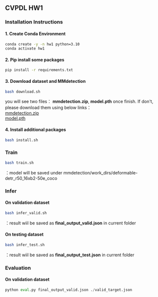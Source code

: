 ## CVPDL HW1
### Installation Instructions

#### 1. Create Conda Environment
```bash
conda create -y -n hw1 python=3.10
conda activate hw1
```
#### 2. Pip install some packages
```bash
pip install -r requirements.txt 
```

#### 3. Download dataset and MMdetection
```bash
bash download.sh
```
you will see two files： **mmdetection.zip**, **model.pth** once finish. If don't, please download them using below links：<br>
[mmdetection.zip](https://drive.google.com/uc?id=1Q-0tsPR3Yk3RXULOsAVfMpQ00-3Uxbwl)<br>
[model.pth](https://drive.google.com/uc?id=1u_XYDUZY4GwdlemSf3YZI65H3Wo0mCTr)

#### 4. Install additional packages
```bash
bash install.sh
```
### Train
```bash
bash train.sh
```
：model will be saved under mmdetection/work_dirs/deformable-detr_r50_16xb2-50e_coco

### Infer

#### On validation dataset
```bash
bash infer_valid.sh
```
：result wiil be saved as **final_output_valid.json** in current folder

#### On testing dataset
```bash
bash infer_test.sh
```
：result wiil be saved as **final_output_test.json** in current folder

### Evaluation

#### On validation dataset
```python 
python eval.py final_output_valid.json ./valid_target.json
```


